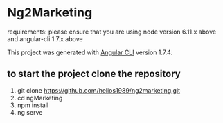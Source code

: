 # Ng2Marketing

requirements:
please ensure that you are using node version 6.11.x above
and angular-cli 1.7.x above


This project was generated with [Angular CLI](https://github.com/angular/angular-cli) version 1.7.4.

## to start the project clone the repository
  1. git clone https://github.com/helios1989/ng2marketing.git
  2. cd ngMarketing
  3. npm install 
  4. ng serve


